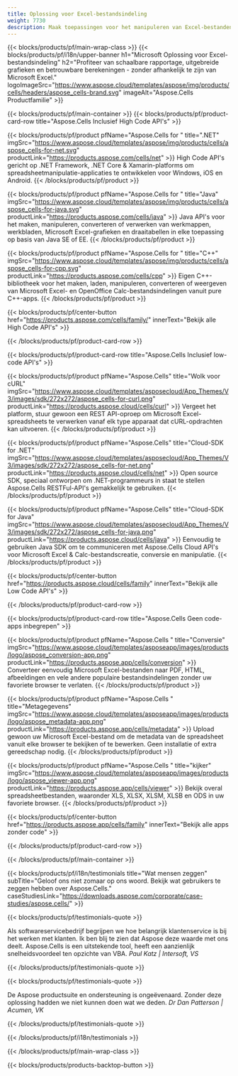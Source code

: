```yaml
---
title: Oplossing voor Excel-bestandsindeling
weight: 7730
description: Maak toepassingen voor het manipuleren van Excel-bestanden met behulp van High Code of Low Code API's of No Code Apps om Excel-bestanden te bekijken, te inspecteren of te converteren.
---
```

{{< blocks/products/pf/main-wrap-class >}}
{{< blocks/products/pf/i18n/upper-banner h1="Microsoft Oplossing voor Excel-bestandsindeling" h2="Profiteer van schaalbare rapportage, uitgebreide grafieken en betrouwbare berekeningen - zonder afhankelijk te zijn van Microsoft Excel." logoImageSrc="https://www.aspose.cloud/templates/aspose/img/products/cells/headers/aspose_cells-brand.svg" imageAlt="Aspose.Cells Productfamilie" >}}

{{< blocks/products/pf/main-container >}}
{{< blocks/products/pf/product-card-row title="Aspose.Cells Inclusief High Code API\'s" >}}

{{< blocks/products/pf/product pfName="Aspose.Cells for " title=".NET" imgSrc="https://www.aspose.cloud/templates/aspose/img/products/cells/aspose_cells-for-net.svg" productLink="https://products.aspose.com/cells/net" >}}
High Code API's gericht op .NET Framework, .NET Core & Xamarin-platforms om spreadsheetmanipulatie-applicaties te ontwikkelen voor Windows, iOS en Android.
{{< /blocks/products/pf/product >}}

{{< blocks/products/pf/product pfName="Aspose.Cells for " title="Java" imgSrc="https://www.aspose.cloud/templates/aspose/img/products/cells/aspose_cells-for-java.svg" productLink="https://products.aspose.com/cells/java" >}}
Java API's voor het maken, manipuleren, converteren of verwerken van werkmappen, werkbladen, Microsoft Excel-grafieken en draaitabellen in elke toepassing op basis van Java SE of EE.
{{< /blocks/products/pf/product >}}

{{< blocks/products/pf/product pfName="Aspose.Cells for " title="C++" imgSrc="https://www.aspose.cloud/templates/aspose/img/products/cells/aspose_cells-for-cpp.svg" productLink="https://products.aspose.com/cells/cpp" >}}
Eigen C++-bibliotheek voor het maken, laden, manipuleren, converteren of weergeven van Microsoft Excel- en OpenOffice Calc-bestandsindelingen vanuit pure C++-apps.
{{< /blocks/products/pf/product >}}

{{< blocks/products/pf/center-button href="https://products.aspose.com/cells/family/" innerText="Bekijk alle High Code API\'s" >}}

{{< /blocks/products/pf/product-card-row >}}

{{< blocks/products/pf/product-card-row title="Aspose.Cells Inclusief low-code API\'s" >}}

{{< blocks/products/pf/product pfName="Aspose.Cells" title="Wolk voor cURL" imgSrc="https://www.aspose.cloud/templates/asposecloud/App_Themes/V3/images/sdk/272x272/aspose_cells-for-curl.png" productLink="https://products.aspose.cloud/cells/curl" >}}
Vergeet het platform, stuur gewoon een REST API-oproep om Microsoft Excel-spreadsheets te verwerken vanaf elk type apparaat dat cURL-opdrachten kan uitvoeren.
{{< /blocks/products/pf/product >}}

{{< blocks/products/pf/product pfName="Aspose.Cells" title="Cloud-SDK for .NET" imgSrc="https://www.aspose.cloud/templates/asposecloud/App_Themes/V3/images/sdk/272x272/aspose_cells-for-net.png" productLink="https://products.aspose.cloud/cells/net" >}}
Open source SDK, speciaal ontworpen om .NET-programmeurs in staat te stellen Aspose.Cells RESTFul-API's gemakkelijk te gebruiken.
{{< /blocks/products/pf/product >}}

{{< blocks/products/pf/product pfName="Aspose.Cells" title="Cloud-SDK for Java" imgSrc="https://www.aspose.cloud/templates/asposecloud/App_Themes/V3/images/sdk/272x272/aspose_cells-for-java.png" productLink="https://products.aspose.cloud/cells/java" >}}
Eenvoudig te gebruiken Java SDK om te communiceren met Aspose.Cells Cloud API's voor Microsoft Excel & Calc-bestandscreatie, conversie en manipulatie.
{{< /blocks/products/pf/product >}}

{{< blocks/products/pf/center-button href="https://products.aspose.cloud/cells/family" innerText="Bekijk alle Low Code API\'s" >}}

{{< /blocks/products/pf/product-card-row >}}

{{< blocks/products/pf/product-card-row title="Aspose.Cells Geen code-apps inbegrepen" >}}

{{< blocks/products/pf/product pfName="Aspose.Cells " title="Conversie" imgSrc="https://www.aspose.cloud/templates/asposeapp/images/products/logo/aspose_conversion-app.png" productLink="https://products.aspose.app/cells/conversion" >}}
Converteer eenvoudig Microsoft Excel-bestanden naar PDF, HTML, afbeeldingen en vele andere populaire bestandsindelingen zonder uw favoriete browser te verlaten.
{{< /blocks/products/pf/product >}}

{{< blocks/products/pf/product pfName="Aspose.Cells " title="Metagegevens" imgSrc="https://www.aspose.cloud/templates/asposeapp/images/products/logo/aspose_metadata-app.png" productLink="https://products.aspose.app/cells/metadata" >}}
Upload gewoon uw Microsoft Excel-bestand om de metadata van de spreadsheet vanuit elke browser te bekijken of te bewerken. Geen installatie of extra gereedschap nodig.
{{< /blocks/products/pf/product >}}

{{< blocks/products/pf/product pfName="Aspose.Cells " title="kijker" imgSrc="https://www.aspose.cloud/templates/asposeapp/images/products/logo/aspose_viewer-app.png" productLink="https://products.aspose.app/cells/viewer" >}}
Bekijk overal spreadsheetbestanden, waaronder XLS, XLSX, XLSM, XLSB en ODS in uw favoriete browser.
{{< /blocks/products/pf/product >}}

{{< blocks/products/pf/center-button href="https://products.aspose.app/cells/family" innerText="Bekijk alle apps zonder code" >}}

{{< /blocks/products/pf/product-card-row >}}

{{< /blocks/products/pf/main-container >}}

{{< blocks/products/pf/i18n/testimonials title="Wat mensen zeggen" subTitle="Geloof ons niet zomaar op ons woord. Bekijk wat gebruikers te zeggen hebben over Aspose.Cells." caseStudiesLink="https://downloads.aspose.com/corporate/case-studies/aspose.cells/" >}}

{{< blocks/products/pf/testimonials-quote >}}
<p class="first">
 Als softwareservicebedrijf begrijpen we hoe belangrijk klantenservice is bij het werken met klanten. Ik ben blij te zien dat Aspose deze waarde met ons deelt. Aspose.Cells is een uitstekende tool, heeft een aanzienlijk snelheidsvoordeel ten opzichte van VBA.
 <em>
 Paul Katz | Intersoft, VS
 </em>
</p>

{{< /blocks/products/pf/testimonials-quote >}}

{{< blocks/products/pf/testimonials-quote >}}
<p class="second">
 De Aspose productsuite en ondersteuning is ongeëvenaard. Zonder deze oplossing hadden we niet kunnen doen wat we deden.
 <em>
 Dr Dan Patterson | Acumen, VK
 </em>
</p>

{{< /blocks/products/pf/testimonials-quote >}}

{{< /blocks/products/pf/i18n/testimonials >}}

{{< /blocks/products/pf/main-wrap-class >}}

{{< blocks/products/products-backtop-button >}}
